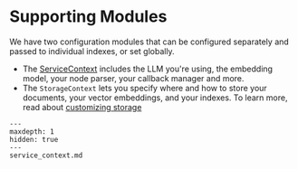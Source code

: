 # Supporting Modules

We have two configuration modules that can be configured separately and passed to individual indexes, or set globally.

* The [ServiceContext](service_context.md) includes the LLM you're using, the embedding model, your node parser, your callback manager and more.
* The `StorageContext` lets you specify where and how to store your documents, your vector embeddings, and your indexes. To learn more, read about [customizing storage](/module_guides/storing/customization.md)

```{toctree}
---
maxdepth: 1
hidden: true
---
service_context.md
```
